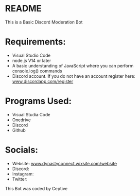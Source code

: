 # README

This is a Basic Discord Moderation Bot
# Requirements:
- Visual Studio Code 
- node.js V14 or later
- A basic understanding of JavaScript where you can perform console.log() commands
- Discord account. If you do not have an account register here: www.discordapp.com/register
 
 # Programs Used:
 - Visual Studia Code 
 - Onedrive
 - Discord 
 - Github
 
  # Socials:
 - Website: www.dynastyconnect.wixsite.com/website
 - Discord: 
 - Instagram: 
 - Twitter:


 
 This Bot was coded by Ceptive
